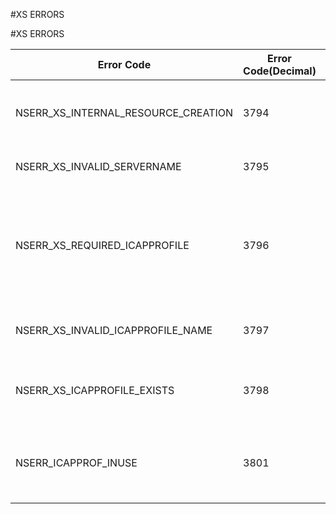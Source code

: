 #XS ERRORS

#XS ERRORS



<table><thead><tr><th>Error Code</th><th>Error Code(Decimal)</th><th>Error Code(Hex)</th><th>Error Message</th></tr></thead><tbody><tr><td>NSERR_XS_INTERNAL_RESOURCE_CREATION</td><td>3794</td><td>0xed2</td><td>Resource creation failed, internal error.</td></tr><tr><td>NSERR_XS_INVALID_SERVERNAME</td><td>3795</td><td>0xed3</td><td>Invalid server name.</td></tr><tr><td>NSERR_XS_REQUIRED_ICAPPROFILE</td><td>3796</td><td>0xed4</td><td>Missing argument. -icapProfile is mandatory when -type is ICAP</td></tr><tr><td>NSERR_XS_INVALID_ICAPPROFILE_NAME</td><td>3797</td><td>0xed5</td><td>Invalid ICAP profile name.</td></tr><tr><td>NSERR_XS_ICAPPROFILE_EXISTS</td><td>3798</td><td>0xed6</td><td>ICAP profile exists with the given name.</td></tr><tr><td>NSERR_ICAPPROF_INUSE</td><td>3801</td><td>0xed9</td><td>Cant change MODE as the ICAP profile is in use.</td></tr></tbody></table>
